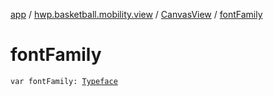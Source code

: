 [app](../../index.md) / [hwp.basketball.mobility.view](../index.md) / [CanvasView](index.md) / [fontFamily](.)

# fontFamily

`var fontFamily: `[`Typeface`](https://developer.android.com/reference/android/graphics/Typeface.html)